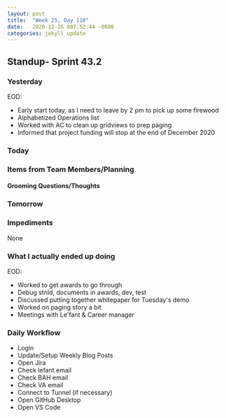 ```yaml
---
layout: post
title:  "Week 25, Day 110"
date:   2020-12-16 007:52:44 -0600
categories: jekyll update
---
```


## Standup- Sprint 43.2
  
### Yesterday
EOD:
* Early start today, as I need to leave by 2 pm to pick up some firewood
* Alphabetized Operations list
* Worked with AC to clean up gridviews to prep paging
* Informed that project funding will stop at the end of December 2020

### Today

### Items from Team Members/Planning

#### Grooming Questions/Thoughts

### Tomorrow

### Impediments
None
### What I actually ended up doing
EOD:
* Worked to get awards to go through
* Debug stnId, documents in awards, dev, test
* Discussed putting together whitepaper for Tuesday's demo
* Worked on paging story a bit
* Meetings with Le'fant & Career manager

### Daily Workflow
* Login
* Update/Setup Weekly Blog Posts
* Open Jira
* Check lefant email
* Check BAH email
* Check VA email
* Connect to Tunnel (if necessary)
* Open GitHub Desktop
* Open VS Code

